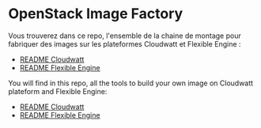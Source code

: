 # OpenStack Image Factory

Vous trouverez dans ce repo, l'ensemble de la chaine de montage pour fabriquer des images sur les plateformes Cloudwatt et Flexible Engine :

* [README Cloudwatt](https://github.com/dalitun/os_image_factory/tree/master/articles/cw/readme.md)
* [README Flexible Engine](https://github.com/dalitun/os_image_factory/tree/master/articles/fe/readme.md)


You will find in this repo, all the tools to build your own image on Cloudwatt plateform and Flexible Engine: 

* [README Cloudwatt](https://github.com/dalitun/os_image_factory/tree/master/articles/cw/readme_en.md)
* [README Flexible Engine](https://github.com/dalitun/os_image_factory/tree/master/articles/fe/readme_en.md)